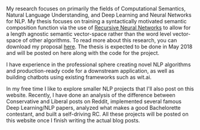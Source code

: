 My research focuses on primarily the fields of Computational Semantics, Natural Language Understanding, and Deep Learning and Neural Networks for NLP. My thesis focuses on training a syntactically motivated semantic composition function via the use of [Recursive Neural Networks](http://citeseerx.ist.psu.edu/viewdoc/download?doi=10.1.1.383.1327&rep=rep1&type=pdf) to allow for a length agnostic semantic vector-space rather than the word level vector-space of other algorithms. To read more about this research, you can download my proposal [here](https://github.com/liamge/liamge.github.io/raw/master/assets/thesis_overview.pdf). The thesis is expected to be done in May 2018 and will be posted on here along with the code for the project.

I have experience in the professional sphere creating novel NLP algorithms and production-ready code for a downstream application, as well as building chatbots using existing frameworks such as wit.ai.

In my free time I like to explore smaller NLP projects that I'll also post on this website. Recently, I have done an analysis of the difference between Conservative and Liberal posts on Reddit, implemented several famous Deep Learning/NLP papers, analyzed what makes a good Bachelorette contestant, and built a self-driving RC. All these projects will be posted on this website once I finish writing the actual blog posts.
